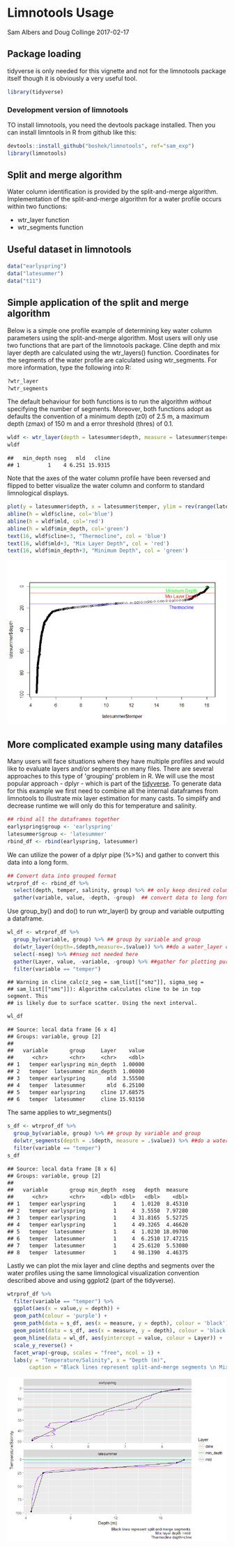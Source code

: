 Limnotools Usage
================
Sam Albers and Doug Collinge
2017-02-17

Package loading
---------------

tidyverse is only needed for this vignette and not for the limnotools package itself though it is obviously a very useful tool.

``` r
library(tidyverse)
```

### Development version of limnotools

TO install limnotools, you need the devtools package installed. Then you can install limntools in R from github like this:

``` r
devtools::install_github("boshek/limnotools", ref="sam_exp")
library(limnotools)
```

Split and merge algorithm
-------------------------

Water column identification is provided by the split-and-merge algorithm. Implementation of the split-and-merge algorithm for a water profile occurs within two functions:

-   wtr\_layer function
-   wtr\_segments function

Useful dataset in limnotools
----------------------------

``` r
data("earlyspring")
data("latesummer")
data("t11")
```

Simple application of the split and merge algorithm
---------------------------------------------------

Below is a simple one profile example of determining key water column parameters using the split-and-merge algorithm. Most users will only use two functions that are part of the limnotools package. Cline depth and mix layer depth are calculated using the wtr\_layers() function. Coordinates for the segments of the water profile are calculated using wtr\_segments. For more information, type the following into R:

``` r
?wtr_layer
?wtr_segments
```

The default behaviour for both functions is to run the algorithm *without* specifying the number of segments. Moreover, both functions adopt as defaults the convention of a minimum depth (z0) of 2.5 m, a maximum depth (zmax) of 150 m and a error threshold (thres) of 0.1.

``` r
wldf <- wtr_layer(depth = latesummer$depth, measure = latesummer$temper)
wldf
```

    ##   min_depth nseg   mld   cline
    ## 1         1    4 6.251 15.9315

Note that the axes of the water column profile have been reversed and flipped to better visualize the water column and conform to standard limnological displays.

``` r
plot(y = latesummer$depth, x = latesummer$temper, ylim = rev(range(latesummer$depth)))
abline(h = wldf$cline, col='blue')
abline(h = wldf$mld, col='red')
abline(h = wldf$min_depth, col='green')
text(16, wldf$cline+3, "Thermocline", col = 'blue')
text(16, wldf$mld+3, "Mix Layer Depth", col = 'red')
text(16, wldf$min_depth+3, "Minimum Depth", col = 'green')
```

![](limnotools_files/figure-markdown_github/unnamed-chunk-6-1.png)

More complicated example using many datafiles
---------------------------------------------

Many users will face situations where they have multiple profiles and would like to evaluate layers and/or segments on many files. There are several approaches to this type of 'grouping' problem in R. We will use the most popular approach - dplyr - which is part of the [tidyverse](https://CRAN.R-project.org/package=tidyverse). To generate data for this example we first need to combine all the internal dataframes from limnotools to illustrate mix layer estimation for many casts. To simplify and decrease runtime we will only do this for temperature and salinity.

``` r
## rbind all the dataframes together
earlyspring$group <- 'earlyspring'
latesummer$group <- 'latesummer'
rbind_df <- rbind(earlyspring, latesummer)
```

We can utilize the power of a dplyr pipe (%&gt;%) and gather to convert this data into a long form.

``` r
## Convert data into grouped format
wtrprof_df <- rbind_df %>%
  select(depth, temper, salinity, group) %>% ## only keep desired columns
  gather(variable, value, -depth, -group)  ## convert data to long format
```

Use group\_by() and do() to run wtr\_layer() by group and variable outputting a dataframe.

``` r
wl_df <- wtrprof_df %>%  
  group_by(variable, group) %>% ## group by variable and group
  do(wtr_layer(depth=.$depth,measure=.$value)) %>% ##do a water_layer calc
  select(-nseg) %>% ##nseg not needed here
  gather(Layer, value, -variable, -group) %>% ##gather for plotting purposes
  filter(variable == "temper")
```

    ## Warning in cline_calc(z_seg = sam_list[["smz"]], sigma_seg =
    ## sam_list[["sms"]]): Algorithm calculates cline to be in top segment. This
    ## is likely due to surface scatter. Using the next interval.

``` r
wl_df
```

    ## Source: local data frame [6 x 4]
    ## Groups: variable, group [2]
    ## 
    ##   variable       group     Layer    value
    ##      <chr>       <chr>     <chr>    <dbl>
    ## 1   temper earlyspring min_depth  1.00000
    ## 2   temper  latesummer min_depth  1.00000
    ## 3   temper earlyspring       mld  3.55500
    ## 4   temper  latesummer       mld  6.25100
    ## 5   temper earlyspring     cline 17.68575
    ## 6   temper  latesummer     cline 15.93150

The same applies to wtr\_segments()

``` r
s_df <- wtrprof_df %>%  
  group_by(variable, group) %>% ## group by variable and group
  do(wtr_segments(depth = .$depth, measure = .$value)) %>% ##do a water_layer calc
  filter(variable == "temper")
s_df
```

    ## Source: local data frame [8 x 6]
    ## Groups: variable, group [2]
    ## 
    ##   variable       group min_depth  nseg   depth  measure
    ##      <chr>       <chr>     <dbl> <dbl>   <dbl>    <dbl>
    ## 1   temper earlyspring         1     4  1.0120  8.45310
    ## 2   temper earlyspring         1     4  3.5550  7.97280
    ## 3   temper earlyspring         1     4 31.8165  5.52725
    ## 4   temper earlyspring         1     4 49.3265  4.46620
    ## 5   temper  latesummer         1     4  1.0230 18.09700
    ## 6   temper  latesummer         1     4  6.2510 17.47215
    ## 7   temper  latesummer         1     4 25.6120  5.53080
    ## 8   temper  latesummer         1     4 98.1390  4.46375

Lastly we can plot the mix layer and cline depths and segments over the water profiles using the same limnological visualization convention described above and using ggplot2 (part of the tidyverse).

``` r
wtrprof_df %>%
  filter(variable == "temper") %>%
  ggplot(aes(x = value,y = depth)) +
  geom_path(colour = 'purple') +
  geom_path(data = s_df, aes(x = measure, y = depth), colour = 'black') +
  geom_point(data = s_df, aes(x = measure, y = depth), colour = 'black') +
  geom_hline(data = wl_df, aes(yintercept = value, colour = Layer)) +
  scale_y_reverse() +
  facet_wrap(~group, scales = "free", ncol = 1) +
  labs(y = "Temperature/Salinity", x = "Depth (m)", 
       caption = "Black lines represent split-and-merge segments \n Mix layer depth =mld \n  Thermocline depth=cline")
```

![](limnotools_files/figure-markdown_github/unnamed-chunk-11-1.png)
